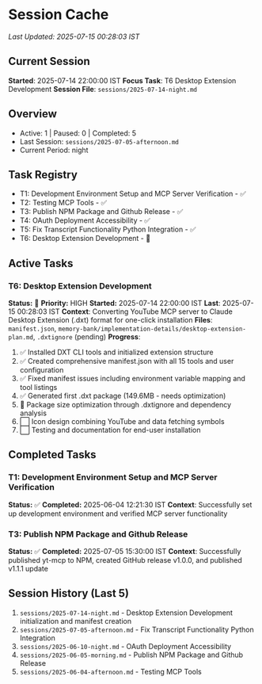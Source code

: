 # Session Cache
*Last Updated: 2025-07-15 00:28:03 IST*

## Current Session
**Started**: 2025-07-14 22:00:00 IST
**Focus Task**: T6 Desktop Extension Development
**Session File**: `sessions/2025-07-14-night.md`

## Overview
- Active: 1 | Paused: 0 | Completed: 5
- Last Session: `sessions/2025-07-05-afternoon.md`
- Current Period: night

## Task Registry
- T1: Development Environment Setup and MCP Server Verification - ✅
- T2: Testing MCP Tools - ✅
- T3: Publish NPM Package and Github Release - ✅
- T4: OAuth Deployment Accessibility - ✅
- T5: Fix Transcript Functionality Python Integration - ✅
- T6: Desktop Extension Development - 🔄

## Active Tasks
### T6: Desktop Extension Development
**Status:** 🔄 **Priority:** HIGH
**Started:** 2025-07-14 22:00:00 IST **Last**: 2025-07-15 00:28:03 IST
**Context**: Converting YouTube MCP server to Claude Desktop Extension (.dxt) format for one-click installation
**Files**: `manifest.json`, `memory-bank/implementation-details/desktop-extension-plan.md`, `.dxtignore` (pending)
**Progress**:
1. ✅ Installed DXT CLI tools and initialized extension structure
2. ✅ Created comprehensive manifest.json with all 15 tools and user configuration
3. ✅ Fixed manifest issues including environment variable mapping and tool listings
4. ✅ Generated first .dxt package (149.6MB - needs optimization)
5. 🔄 Package size optimization through .dxtignore and dependency analysis
6. ⬜ Icon design combining YouTube and data fetching symbols
7. ⬜ Testing and documentation for end-user installation

## Completed Tasks
### T1: Development Environment Setup and MCP Server Verification
**Status:** ✅ **Completed:** 2025-06-04 12:21:30 IST
**Context**: Successfully set up development environment and verified MCP server functionality

### T3: Publish NPM Package and Github Release  
**Status:** ✅ **Completed:** 2025-07-05 15:30:00 IST
**Context**: Successfully published yt-mcp to NPM, created GitHub release v1.0.0, and published v1.1.1 update

## Session History (Last 5)
1. `sessions/2025-07-14-night.md` - Desktop Extension Development initialization and manifest creation
2. `sessions/2025-07-05-afternoon.md` - Fix Transcript Functionality Python Integration
3. `sessions/2025-06-10-night.md` - OAuth Deployment Accessibility  
4. `sessions/2025-06-05-morning.md` - Publish NPM Package and Github Release
5. `sessions/2025-06-04-afternoon.md` - Testing MCP Tools

